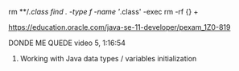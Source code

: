 rm **/*.class
find . -type f -name '*.class' -exec rm -rf {} +

https://education.oracle.com/java-se-11-developer/pexam_1Z0-819


DONDE ME QUEDE
video 5, 1:16:54
1. Working with Java data types / variables initialization